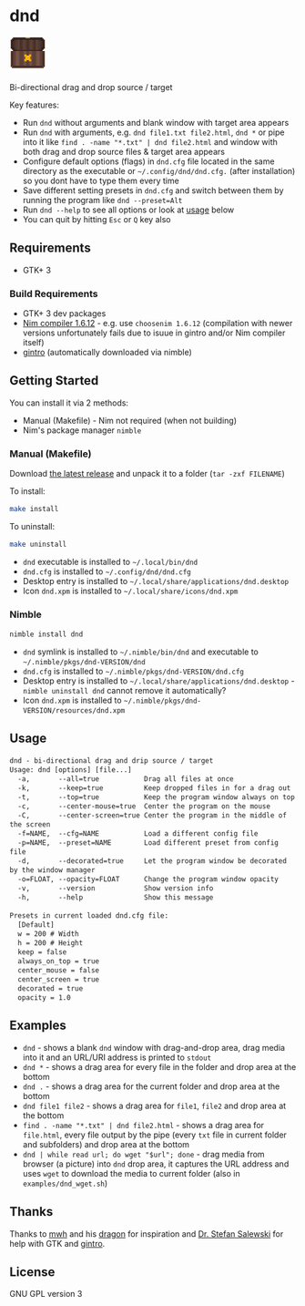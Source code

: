 # dnd

![dnd logo](resources/dnd.png "dnd logo")

Bi-directional drag and drop source / target

Key features:

- Run `dnd` without arguments and blank window with target area appears
- Run `dnd` with arguments, e.g. `dnd file1.txt file2.html`, `dnd *` or pipe into it like `find . -name "*.txt" | dnd file2.html` and window with both drag and drop source files & target area appears
- Configure default options (flags) in `dnd.cfg` file located in the same directory as the executable or `~/.config/dnd/dnd.cfg.` (after installation) so you dont have to type them every time
- Save different setting presets in `dnd.cfg` and switch between them by running the program like `dnd --preset=Alt`
- Run `dnd --help` to see all options or look at [usage](#Usage) below
- You can quit by hitting `Esc` or `Q` key also

## Requirements

- GTK+ 3

### Build Requirements

- GTK+ 3 dev packages
- [Nim compiler 1.6.12](https://nim-lang.org/) - e.g. use `choosenim 1.6.12` (compilation with newer versions unfortunately fails due to isuue in gintro and/or Nim compiler itself)
- [gintro](https://github.com/StefanSalewski/gintro/) (automatically downloaded via nimble)

## Getting Started

You can install it via 2 methods:

- Manual (Makefile) - Nim not required (when not building)
- Nim's package manager `nimble`

### Manual (Makefile)

Download [the latest release](https://github.com/adokitkat/dnd/releases) and unpack it to a folder (`tar -zxf FILENAME`)

To install:

```sh
make install
```

To uninstall:

```sh
make uninstall
```

- `dnd` executable is installed to `~/.local/bin/dnd`
- `dnd.cfg` is installed to `~/.config/dnd/dnd.cfg`
- Desktop entry is installed to `~/.local/share/applications/dnd.desktop`
- Icon `dnd.xpm` is installed to `~/.local/share/icons/dnd.xpm`

### Nimble

```sh
nimble install dnd
```

- `dnd` symlink is installed to `~/.nimble/bin/dnd` and executable to `~/.nimble/pkgs/dnd-VERSION/dnd`
- `dnd.cfg` is installed to `~/.nimble/pkgs/dnd-VERSION/dnd.cfg`
- Desktop entry is installed to `~/.local/share/applications/dnd.desktop` - `nimble uninstall dnd` cannot remove it automatically?
- Icon `dnd.xpm` is installed to `~/.nimble/pkgs/dnd-VERSION/resources/dnd.xpm`

## Usage

```man
dnd - bi-directional drag and drip source / target
Usage: dnd [options] [file...]
  -a,       --all=true           Drag all files at once
  -k,       --keep=true          Keep dropped files in for a drag out
  -t,       --top=true           Keep the program window always on top
  -c,       --center-mouse=true  Center the program on the mouse
  -C,       --center-screen=true Center the program in the middle of the screen
  -f=NAME,  --cfg=NAME           Load a different config file
  -p=NAME,  --preset=NAME        Load different preset from config file
  -d,       --decorated=true     Let the program window be decorated by the window manager
  -o=FLOAT, --opacity=FLOAT      Change the program window opacity
  -v,       --version            Show version info
  -h,       --help               Show this message

Presets in current loaded dnd.cfg file:
  [Default]
  w = 200 # Width
  h = 200 # Height
  keep = false
  always_on_top = true
  center_mouse = false
  center_screen = true
  decorated = true
  opacity = 1.0
```

## Examples

- `dnd` - shows a blank `dnd` window with drag-and-drop area, drag media into it and an URL/URI address is printed to `stdout`
- `dnd *` - shows a drag area for every file in the folder and drop area at the bottom
- `dnd .` - shows a drag area for the current folder and drop area at the bottom
- `dnd file1 file2` - shows a drag area for `file1`, `file2` and drop area at the bottom
- `find . -name "*.txt" | dnd file2.html` - shows a drag area for `file.html`, every file output by the pipe (every `txt` file in current folder and subfolders) and drop area at the bottom
- `dnd | while read url; do wget "$url"; done` - drag media from browser (a picture) into `dnd` drop area, it captures the URL address and uses `wget` to download the media to current folder (also in `examples/dnd_wget.sh`) 

## Thanks

Thanks to [mwh](https://github.com/mwh) and his [dragon](https://github.com/mwh/dragon) for inspiration and [Dr. Stefan Salewski](https://github.com/StefanSalewski) for help with GTK and [gintro](https://github.com/StefanSalewski/gintro/).

## License

GNU GPL version 3
